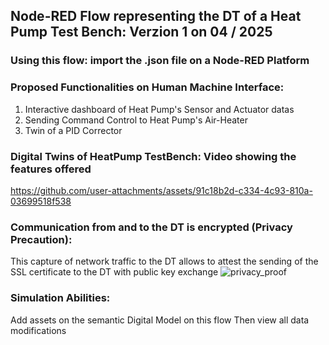 ## Node-RED Flow representing the DT of a Heat Pump Test Bench: Verzion 1 on 04 / 2025

### Using this flow: import the .json file on a Node-RED Platform

### Proposed Functionalities on Human Machine Interface:

 1) Interactive dashboard of Heat Pump's Sensor and Actuator datas
 2) Sending Command Control to Heat Pump's Air-Heater
 3) Twin of a PID Corrector
    
### Digital Twins of HeatPump TestBench: Video showing the features offered
https://github.com/user-attachments/assets/91c18b2d-c334-4c93-810a-03699518f538

### Communication from and to the DT is encrypted (Privacy Precaution):
This capture of network traffic to the DT allows to attest the sending of the SSL certificate to the DT with public key exchange
![privacy_proof](https://github.com/user-attachments/assets/14caffa1-c243-4778-bbb2-be407848ef9f)

### Simulation Abilities: 
Add assets on the semantic Digital Model on this flow Then view all data modifications



